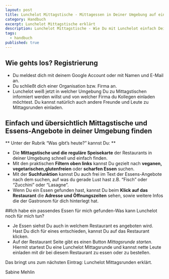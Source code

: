 ```yaml
---
layout: post
title: Lunchelot Mittagstische - Mittagessen in Deiner Umgebung auf einen Blick!
category: Handbuch
excerpt: Lunchelot Mittagstische erklärt
description: Lunchelot Mittagstische - Wie Du mit Lunchelot einfach Dein Mittagessen findest.
tags:
  - handbuch
published: true
---
```


## Wie gehts los? Registrierung

*   Du meldest dich mit deinem Google Account oder mit Namen und E-Mail an. 
*   Du schließt dich einer Organisation bzw. Firma an. 
*   Lunchelot weiß jetzt in welcher Umgebung Du zu Mittagstischen informiert werden willst und von welcher Firma du Kollegen einladen möchtest. Du kannst natürlich auch andere Freunde und Leute zu Mittagsrunden einladen.


## Einfach und übersichtlich Mittagstische und Essens-Angebote in deiner Umgebung finden

** Unter der Rubrik “Was gibt’s heute?” kannst Du: **

*   Die **Mittagstische und die reguläre Speisekarte** der Restaurants in deiner Umgebung schnell und einfach finden. 
*   Mit den praktischen **Filtern oben links** kannst Du gezielt nach **veganen, vegetarischen,glutenfreien** oder **scharfen Essen** suchen. 
*   Mit der **Suchfunktion** kannst Du auch frei im Text der Essens-Angebote nach dem suchen, auf was du gerade Lust hast z.B. “Fisch” oder “Zucchini” oder “Lasagne”.
*   Wenn Du ein Essen gefunden hast, kannst Du beim **Klick auf das Restaurant** die **Adresse und Öffnungszeiten** sehen, sowie weitere Infos die der Gastronom für dich hinterlegt hat.

##Ich habe ein passendes Essen für mich gefunden-Was kann Lunchelot noch für mich tun?
*   Je Essen siehst Du auch in welchem Restaurant es angeboten wird. Hast Du dich für eines entschieden, kannst Du auf das Restaurant klicken. 
*   Auf der Restaurant Seite gibt es einen Button _Mittagsrunde starten_. Hiermit startest Du eine Lunchelot Mittagsrunde und kannst nette Leute einladen mit dir bei diesem Restaurant zu essen oder zu bestellen. 

Das bringt uns zum nächsten Eintrag: Lunchelot Mittagsrunden erklärt.

 Sabine Mehlin
